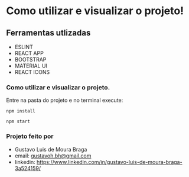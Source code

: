 # Como utilizar e visualizar o projeto!

## Ferramentas utlizadas

* ESLINT
* REACT APP
* BOOTSTRAP
* MATERIAL UI
* REACT ICONS

### Como utilizar e visualizar o projeto.

Entre na pasta do projeto e no terminal execute:

`npm install`

`npm start`

### Projeto feito por 

* Gustavo Luis de Moura Braga
* email: gustavoh.bh@gmail.com
* linkedin: https://www.linkedin.com/in/gustavo-luis-de-moura-braga-3a524159/
